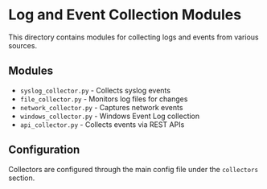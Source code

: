 # Log and Event Collection Modules

This directory contains modules for collecting logs and events from various sources.

## Modules

- `syslog_collector.py` - Collects syslog events
- `file_collector.py` - Monitors log files for changes
- `network_collector.py` - Captures network events
- `windows_collector.py` - Windows Event Log collection
- `api_collector.py` - Collects events via REST APIs

## Configuration

Collectors are configured through the main config file under the `collectors` section.